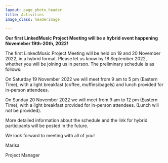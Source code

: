 ```yaml
---
layout: page_photo_header
title: Activities
image_class: headerimage

---
```


**Our first LinkedMusic Project Meeting will be a hybrid event happening Novemeber 19th-20th, 2022!**


The first LinkedMusic Project Meeting will be held on 19 and 20 November 2022, in a hybrid format. Please let us know by 18 September 2022, whether you will be joining us in person. The preliminary schedule is as follows:

On Saturday 19 November 2022 we will meet from 9 am to 5 pm (Eastern Time), with a light breakfast (coffee, muffins/bagels) and lunch provided for in-person attendees.

On Sunday 20 November 2022 we will meet from 9 am to 12 pm (Eastern Time), with a light breakfast provided for in-person attendees. (Lunch will not be provided).

More detailed information about the schedule and the link for hybrid participants will be posted in the future. 

We look forward to meeting with all of you!

Marisa

Project Manager 